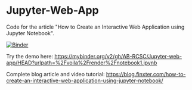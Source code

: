 # Jupyter-Web-App
Code for the article "How to Create an Interactive Web Application using Jupyter Notebook".

[![Binder](https://mybinder.org/badge_logo.svg)](https://mybinder.org/v2/gh/AB-RCSC/Jupyter-web-app/HEAD?urlpath=%2Fvoila%2Frender%2Fnotebook1.ipynb)

Try the demo here: https://mybinder.org/v2/gh/AB-RCSC/Jupyter-web-app/HEAD?urlpath=%2Fvoila%2Frender%2Fnotebook1.ipynb

Complete blog article and video tutorial: https://blog.finxter.com/how-to-create-an-interactive-web-application-using-jupyter-notebook/
